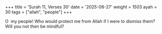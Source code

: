 +++
title = 'Surah 11, Verses 30'
date = '2025-08-27'
weight = 1503
ayah = 30
tags = ["allah", "people"]
+++

O  my people! Who would protect me from Allah if I were to dismiss them? Will you not then be mindful?